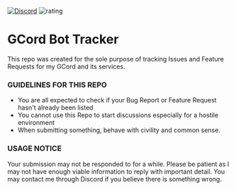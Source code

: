 <a href="https://discord.gg/ABZHntV">![Discord](https://img.shields.io/badge/Discord-GCord_HQ-%232CA5E0?style=for-the-badge&logo=Discord)</a>    ![rating](https://img.shields.io/badge/rating-★★★★★-brightgreen?style=for-the-badge)
# GCord Bot Tracker
This repo was created for the sole purpose of tracking Issues and Feature Requests for my GCord and its services.

### GUIDELINES FOR THIS REPO
- You are all expected to check if your Bug Report or Feature Request hasn't already been listed
- You cannot use this Repo to start discussions especially for a hostile environment
- When submitting something, behave with civility and common sense.

### USAGE NOTICE
Your submission may not be responded to for a while. Please be patient as I may not have enough viable information to reply with important detail. You may contact me through Discord if you believe there is something wrong. 
